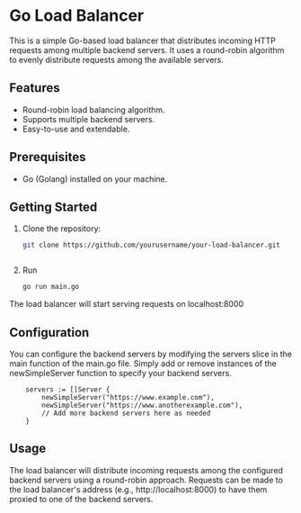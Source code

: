# Go Load Balancer

This is a simple Go-based load balancer that distributes incoming HTTP requests among multiple backend servers. It uses a round-robin algorithm to evenly distribute requests among the available servers.

## Features

- Round-robin load balancing algorithm.
- Supports multiple backend servers.
- Easy-to-use and extendable.

## Prerequisites

- Go (Golang) installed on your machine.

## Getting Started

1. Clone the repository:

   ```bash
   git clone https://github.com/yourusername/your-load-balancer.git
   


2. Run 
   
   ```bash 
   go run main.go

The load balancer will start serving requests on localhost:8000

## Configuration 

You can configure the backend servers by modifying the servers slice in the main function of the main.go file. Simply add or remove instances of the newSimpleServer function to specify your backend servers.

```
    servers := []Server {
        newSimpleServer("https://www.example.com"),
        newSimpleServer("https://www.anotherexample.com"),
        // Add more backend servers here as needed
    }

```

## Usage

The load balancer will distribute incoming requests among the configured backend servers using a round-robin approach. Requests can be made to the load balancer's address (e.g., http://localhost:8000) to have them proxied to one of the backend servers.
